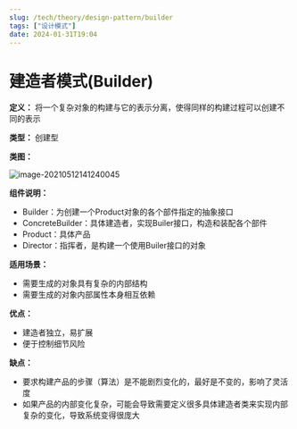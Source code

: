 ```yaml
---
slug: /tech/theory/design-pattern/builder
tags: ["设计模式"]
date: 2024-01-31T19:04
---
```

# 建造者模式(Builder)

**定义：** 将一个复杂对象的构建与它的表示分离，使得同样的构建过程可以创建不同的表示

**类型：** 创建型

**类图：**

![image-20210512141240045](https://picgo-starry.oss-cn-beijing.aliyuncs.com/img/DesignPattern/Builder.png)

**组件说明：** 

- Builder：为创建一个Product对象的各个部件指定的抽象接口
- ConcreteBuilder：具体建造者，实现Builer接口，构造和装配各个部件
- Product：具体产品
- Director：指挥者，是构建一个使用Builer接口的对象

**适用场景：**

- 需要生成的对象具有复杂的内部结构
- 需要生成的对象内部属性本身相互依赖

**优点：**

- 建造者独立，易扩展
- 便于控制细节风险

**缺点：**

- 要求构建产品的步骤（算法）是不能剧烈变化的，最好是不变的，影响了灵活度
- 如果产品的内部变化复杂，可能会导致需要定义很多具体建造者类来实现内部复杂的变化，导致系统变得很庞大